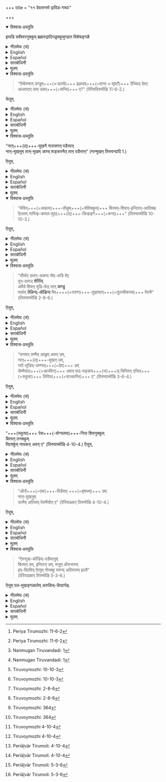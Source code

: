+++
title = "११ देवतान्तरे द्राविड-गाथाः"

+++
<details open><summary>विश्वास-प्रस्तुतिः</summary>

इप्पडि सर्वेश्वरनुक्कुम् ब्रह्मरुद्रादिगळुक्कुमुण्डाऩ विशेषङ्गळै
</details>

<details><summary>नीलमेघः (सं)</summary>

इत्थं सर्वेश्वरस्य ब्रह्मरुद्रादीनां च सिध्यतो विशेषान् 
</details>

<details><summary>English</summary>

The Alwars, too, have spoken of these differences between the Lord of all on one side and Brahma, Rudra and the other gods on the other side, in passages such as the following: 
</details>

<details><summary>Español</summary>

The Alwars, too, have spoken of these differences between the Lord of all on one side and Brahma, Rudra and the other gods on the other side, in passages such as the following: 
</details>

<details><summary>सारबोधिनी</summary>

इप्पडि भगवानुक्कुम् ब्रह्मरुद्रादिगळुक्कुम् सॊऩ्ऩ विशेषङ्गळॆल्लाम् आऴ्वार्गळिऩ् पासुरङ्गळिले सिद्धङ्गळॆऩ्ऱु काट्टुगिऱार् इप्पडि सर्वेश्वरनुक्कु मित्यादिना । 
</details>

<details><summary>मूलम्</summary>

इप्पडि सर्वेश्वरनुक्कुम् ब्रह्मरुद्रादिगळुक्कुमुण्डाऩ विशेषङ्गळै
</details>

<details open><summary>विश्वास-प्रस्तुतिः</summary>

> "ऎम्बॆरुमाऩ् उण्डुम्+++(←प्रलये)+++ इऴ्न्दव्+++(=वान्त ←सृष्टौ)+++ ऎच्चिल् देवर् अल्लादार् ताम् उळर्+++(=सन्ति)+++ ए?" (पॆरियदिरुमॊऴि 11-6-2.) 

यॆऩ्ऱुम्, 
</details>

<details><summary>नीलमेघः (सं)</summary>

> “अस्मत्-स्वामि-भुक्त+++(←प्रलये)+++-वान्तोच्छिष्ट+++(←सृष्टौ)+++-देव-व्यतिरिक्ता अपि किं सन्ति " 

इति
</details>

<details><summary>English</summary>

“The gods[^f231] are only the food eaten by Bhagavān and vomited afterwards,  
(eaten during pralaya and vomited after creation);  
are there any (gods) who are not of the nature of this vomit?" 
</details>

<details><summary>Español</summary>

“The gods[^f231] are only the food eaten by Bhagavān and vomited afterwards,  
(eaten during pralaya and vomited after creation);  
are there any (gods) who are not of the nature of this vomit?"
</details>

<details><summary>सारबोधिनी</summary>

ऎम्बॆरुमानित्यादि । ऎम्बॆरुमानाले प्रलयदशैयिलुण्डु सृष्टिकालम् वन्दवाऱे उमिऴप्पट्टवर्गळाय् अदनाले उच्छिष्टम्बोल् अनुपादेयराऩ देवर्गळैक्काट्टिलुम् वेऱुबट्टवर्गळ् ब्रह्मादिगळिल् यारेनुमुण्डो? 
</details>

<details><summary>मूलम्</summary>

"ऎम्बॆरुमानुण्डुमिऴ्न्द वॆच्चिल् तेवरल्लादार् तामुळरे" (पॆरियदिरुमॊऴि 11-6-2.) यॆऩ्ऱुम्, 
</details>

<details open><summary>विश्वास-प्रस्तुतिः</summary>

"नाऩ्+++(ल्)+++-मुखनै नारायणऩ् पडैत्ताऩ्  
नाऩ्-मुखऩुम् ताऩ्-मुखम् आय्च् शङ्करनैत् ताऩ् पडैत्ताऩ्" (नान्मुखऩ् तिरुवन्दादि 1.) 

ऎऩ्ऱुम्, 
</details>

<details><summary>नीलमेघः (सं)</summary>

> "चतुर्मुखं नारायणः ससर्ज  
> चतुर्मुखोऽपि द्वारभूतः सन्  
> स्वयं शंकरं ससर्ज” 

इति, 
</details>

<details><summary>English</summary>

"Nārāyaṇa[^f232] created the god with four faces,  
and the god with four faces created Saṅkara." 

</details>

<details><summary>Español</summary>

"Nārāyaṇa[^f232] created the god with four faces,  
and the god with four faces created Saṅkara." 

</details>

<details><summary>सारबोधिनी</summary>

नाऩ्-मुगनै नारायणऩ् पडैत्ताऩ् - नारायणऩ् सृष्टित्ताऩ्. नान्मुगनुम् तान्मुगमाय् - नारायणनुक्कु शङ्करादिसृष्टियिल् द्वारभूतनायिरुन्दु शङ्गरनैत् तान्बडैत्ताऩ्. स्वयमाग सृष्टित्ताऩ्. 
</details>

<details><summary>मूलम्</summary>

"नान्मुगनै नारायणऩ् पडैत्ताऩ् नान्मुगनुम् तान्मुगमाय्च् चङ्गरनैत्ताऩ् पडैत्ताऩ्" (नान्मुगऩ् तिरुवन्दादि 1.) ऎऩ्ऱुम्, 
</details>

<details open><summary>विश्वास-प्रस्तुतिः</summary>

> "मेवित्+++(=आहत्य)+++-तॊऴुम्+++(=सेविक्कुम्)+++ बिरमऩ्-शिवऩ्-इन्दिरऩ्-आदिक्क् ऎल्लाम् नाभिक्-कमल-मुदऱ्+++(ल्)+++-‌किऴङ्गे+++(=कन्द)+++" (तिरुवाय्मॊऴि 10-10-3.) 

ऎऩ्ऱुम्, 
</details>

<details><summary>नीलमेघः (सं)</summary>

> “68 आहत्य प्रणमतां ब्रह्म-शिवेन्द्रादीनां सर्वेषां नाभी-कमलादि-कन्द" 

इति
</details>

<details><summary>English</summary>

"O Thou[^f233] that art the original bulb of the lotus of the navel,  
from which arose Brahma, Siva, Indra and the others  
who worship you with reverence.” 
</details>

<details><summary>Español</summary>

"O Thou[^f233] that art the original bulb of the lotus of the navel,  
from which arose Brahma, Siva, Indra and the others  
who worship you with reverence.” 
</details>

<details><summary>सारबोधिनी</summary>

मेवीत्यादि । मेवि - पॊरुन्दि. अदावदु एक-कण्ठराय्. तॊऴुम् - सेविक्कुम्. पिरमऩ् सिवनिन्दिरनादिक् कॆल्लाम्. कारणमाऩ इत्यध्याहार्यम्. नाबिक्कमलमुदऱ्‌किऴङ्गे - नाभी- कमलत्तिऱ्‌कु मूलकन्दमे. मूलमाऩ उपादानमेयॆऩ्ऱबडि. 
</details>

<details><summary>मूलम्</summary>

"मेवित्तॊऴुम् पिरमऩ् सिवनिन्दिरनादिक्कॆल्लाम् नाबिक्कमल मुदऱ्‌किऴङ्गे" (तिरुवाय्मॊऴि 10-10-3.) ऎऩ्ऱुम्, 
</details>

<details open><summary>विश्वास-प्रस्तुतिः</summary>

> "तीर्थऩ् उलग्-अळन्द सेव्-अडि मेऱ्‌  
पून्-दामञ् **शेर्त्तिय्**  
अवैये शिवऩ् मुडि-मेल् ताऩ् **कण्डु**  
पार्थऩ् **तॆळिन्द्-ऒऴिन्द** पैम्++++(=तरुण)+++-तुऴायाऩ्+++(=तुलसीकस्य)+++ पॆरुमै" (तिरुवाय्मॊऴि 2-8-6.) 

ऎऩ्ऱुम्, 
</details>

<details><summary>नीलमेघः (सं)</summary>

> तीर्थस्य लोक-विक्रान्त-रक्त-चरणयोर् उपरि  
> सुन्दर-पुष्प-दाम **समर्प्य**  
> तद् एव शिव-शीर्षे स्वयं **दृष्ट्वा**  
> पार्थेन **सुनिश्चितं** तरुण-शीतल-तुलसीकस्य महत्त्वम्” 

इति, 
</details>

<details><summary>English</summary>

“ Arjuna[^f234] saw on Siva's head,  
the flowers of the garland that he had placed at the feet of the holy Bhagavān  
which had measured the whole world,  
and understood clearly that Śrīkṛṣṇa was the Supreme Deity  
wearing garland of green tulasi." 
</details>

<details><summary>Español</summary>

“ Arjuna[^f234] saw on Siva's head,  
the flowers of the garland that he had placed at the feet of the holy Bhagavān  
which had measured the whole world,  
and understood clearly that Śrīkṛṣṇa was the Supreme Deity  
wearing garland of green tulasi." 
</details>

<details><summary>सारबोधिनी</summary>

तीर्त्तनित्यादि । तीर्त्तऩ् - पावनतमऩाऩ भगवानुडैय उलगळन्द सेवडिमेल् - त्रिविक्रमावतारदशैयिल् ‘‘त्रीणि पदा विचक्रमे’’ ऎऩ्गिऱबडि त्रिलोकत्तैयुमळन्द सिवन्द तिरुवडियिऩ् मेले. पून्दामम् - पुष्पमालैयै. सेर्त्तु - समर्प्पित्तु. अवैये - अन्द पुष्पमालै यिऩ् पुष्पङ्गळैये. सिवन्मुडिमेल् - ‘‘यच्छौचनिस्सृत सरित्प्रवरोदकेन तीर्थेन मूर्ध्नि विधृतेन शिवश्शिवोऽभूत्’’ ऎऩ्गिऱबडि भगवत्पादोदकसंबन्धत्ताले परिशुद्धनाय् शिवनॆऩ्ऱुबेर्बॆऱ्ऱ रुद्रनुडैय शिरस्सिऩ् मेले. ताऩ् कण्डु - कैलासयात्रैयिल् स्वयमागवे पार्त्तु पार्त्तऩ् - अर्जुनऩ्. तॆळिन्दु - कृष्णने परदेवतैयॆऩ्ऱु निश्चयित्तु. ऒऴिन्द - तीर्न्ददाऩ. ‘‘पार्थोपनीतं (विजेता) मधुसूदनस्य पादारविन्दार्चितचित्रपुष्पम् । ददर्श गङ्गाधरमौलिमध्ये बभूव वीरः कृतनिश्चितार्थः’’ ऎऩ्गिऱबडिये अर्जुननाले कृष्णने परतत्वमॆऩ्ऱु निश्चयित्तुत् तीर्न्ददाऩ ऎऩ्ऱबडि. पैन्दुऴायाऩ् - पसुमैयाऩ तिरुत्तुऴायै ताळिणैमेलुम् नन्मार्बिन्मेलुम्, सुडर्मुडिमेलुम्, तोळिणैमेलुम् पुनैन्द तण्णन्दुऴायऩ् ऎऩ्गिऱबडि तिरुमेनियिल् धरित्तवऩाऩ भगवानुडैय. पॆरुमै - पारम्यम् । 
</details>

<details><summary>मूलम्</summary>

"तीर्त्तनुलगळन्द सेवडिमेऱ्‌ पून्दामञ्जेर्त्ति यवैये सिवन्मुडिमेल् ताऩ् कण्डु पार्त्तऩ् तॆळिन्दॊऴिन्द पैन्दुऴायाऩ् पॆरुमै" (तिरुवाय्मॊऴि 2-8-6.) ऎऩ्ऱुम्, 
</details>

<details open><summary>विश्वास-प्रस्तुतिः</summary>

> "वानवर् तम्मैय् आळुम् अवऩ् उम्,  
> नाऩ्+++(ल्)+++-मुखऩ् उम्,  
> जटै-मुडिय्-अण्णल्+++(=देव)+++ उम्  
> सॆम्मैयाल्+++(=आर्जवेन)+++ अवऩ् पाद-पङ्कय+++(ज)+++ञ् चिन्तित्त् एत्तित्+++(=स्तुत्वा)+++ तिरिवर्+++(=सञ्चरन्ति)+++ ए" (तिरुवाय्मॊऴि 3-6-4.) 

ऎऩ्ऱुम्,  
</details>

<details><summary>नीलमेघः (सं)</summary>

> "20 दिविषदामीशिता चतुर्मुखो जटा-मौलि-स्वामी च  
> आर्जवेन तत्-पाद-पङ्क-जं ध्यात्वा स्तुत्वा संचरन्ति" 

इति,
</details>

<details><summary>English</summary>

"Indra[^f235] who rules over the gods,  
Brahma the god with four faces,  
and the great Siva with his matted locks of hair -  
(all these) meditate with earnestness and sincerity on His lotus-like feet  
and go about praising Him."

</details>

<details><summary>Español</summary>

"Indra[^f235] who rules over the gods,  
Brahma the god with four faces,  
and the great Siva with his matted locks of hair -  
(all these) meditate with earnestness and sincerity on His lotus-like feet  
and go about praising Him."

</details>

<details><summary>सारबोधिनी</summary>

वानवरित्यादि । वानवर् तम्मैयाळुमवनुम् - देवर्गळुक्कु नायगऩाऩ इन्दिरनुम्. नान्मुगनुम् - नाऩ्गु वेदङ्गळैयुमेगगालत्तिले सॊल्लुम् नाऩ्गु मुगङ्गळैयुडैय ब्रह्मावुम्. सडैमुडियण्णलुम् - उपासकत्ववेषम् तोऩ्ऱ जडैयै मुडियिले उडैत्ताऩ स्वामियुम्. उपासकत्वन्दोऩ्ऱ जडैयै मुडियिले तरित्तालुम् स्वामित्वाभिमानमुळ्ळ रुद्रनुमॆऩ्ऱबडि. सॆम्मैयाल् - आर्जवत्ताले. नारायणने स्वामी; नामवनुक्कु दासभूतर्गळ् ऎऩ्गिऱ ऋजुबुद्धियाले ऎऩ्ऱबडि. अवऩ् पाद पङ्गयम् - अन्द श्रियःपतियिनुडैय तिरुवडित्तामरैयै. सिन्दित्तु - ध्यानम् पण्णि. एत्ति - स्तोत्रम् पण्णिक्कॊण्डु. तिरिवरे - सञ्चरियानिऱ्‌पर्गळ्. ध्यानम् पण्णिक्कॊण्डुम् स्त्रोत्रम् पण्णिक्कॊण्डुम् सर्वदा सञ्चरियानिऱ्‌पर् कळॆऩ्ऱबडि. 
</details>

<details><summary>मूलम्</summary>

"वानवर् तम्मैयाळुमवनुम् नान्मुगनुम् सडैमुडियण्णलुम् सॆम्मैयालवऩ् पादबङ्गयञ् जिन्दित्तेत्तित् तिरिवरे" (तिरुवाय्मॊऴि 3-6-4.) ऎऩ्ऱुम्,  
</details>

[^f231]: Periya Tirumozhi: 11-6-2

[^f232]: Nanmugan Tiruvandadi: 1

[^f233]: Tiruvoymozhi: 10-10-3

[^f234]: Tiruvoymozhi: 2-8-6

[^f235]: Tiruvoymozhi: 364

<details open><summary>विश्वास-प्रस्तुतिः</summary>

"+++(स्तुत्या)+++ पेस+++(-योग्यतया)+++-निऩ्ऱ शिवनुक्कुम्  
बिरमऩ् तनक्कुम्  
पिऱर्क्कुम् नायकऩ् अवऩ् ए" (तिरुवाय्मॊऴि 4-10-4.) ऎऩ्ऱुम्,  
</details>

<details><summary>नीलमेघः (सं)</summary>

[[६६]]

> वक्तुं [योग्यतया] स्थितस्य शिवस्य  
ब्रह्मणोऽन्येषाम् अपि नायकः स एव 

इति, 
</details>

<details><summary>English</summary>

"He alone[^f236] is the Lord of Siva who is spoken of in high terms,  
of Brahma and of all others." 
</details>

<details><summary>Español</summary>

"He alone[^f236] is the Lord of Siva who is spoken of in high terms,  
of Brahma and of all others." 
</details>

<details><summary>सारबोधिनी</summary>

पेस निऩ्ऱवित्यादि । पेस निऩ्ऱ - सर्वेश्वरनॆऩ्ऱु सिलर् सॊल्लुम् पडि शक्तिमानाय् निऩ्ऱ. सिवनुक्कुम् - रुद्रनुक्कुम्. पिरमऩ् तनक्कुम् - ब्रह्मावुक्कुम्. पिऱर्क्कुम् - मऱ्ऱुमुळ्ळ देवमनुष्यादिगळॆल्लोरुक्कुम्. नायगनवने - अन्द नारायणने नायगऩ्. 
</details>

<details><summary>मूलम्</summary>

"पेस निऩ्ऱ सिवनुक्कुम् पिरमऩ् तनक्कुम् पिऱर्क्कुम् नायगनवने" (तिरुवाय्मॊऴि 4-10-4.) ऎऩ्ऱुम्,  
</details>

<details open><summary>विश्वास-प्रस्तुतिः</summary>

> "ऒऱ्ऱै+++(=एक)+++-विडैयऩ् +++(=वृषभम्)+++ उम्  
> नाऩ्-मुखऩुम्  
> उऩ्ऩैय् अऱियाप् पॆरुमैयोऩ् ए" (पॆरियाऴ्वार् तिरुमॊऴि 4-10-4.) 

ऎऩ्ऱुम्,
</details>

<details><summary>नीलमेघः (सं)</summary>

“72 एक-वृषभकश् चतुर्मुखश् च त्वां यथा न जानीतस्  
तथा माहात्म्ययुक्त " 

इति 
</details>

<details><summary>English</summary>

"O Lord[^f237] whose glory cannot be adequately understood  
even by him who rides on the unique bull and by Brahma," 
</details>

<details><summary>Español</summary>

"O Lord[^f237] whose glory cannot be adequately understood  
even by him who rides on the unique bull and by Brahma," 
</details>

<details><summary>सारबोधिनी</summary>

ऒऱ्ऱैविडैयनुमित्यादि । ऒऱ्ऱै विडैयनुम् - विडै - व्रुषबम्. अद्वितीयमाऩ वृषभवाहनत्तैयुडैय रुद्रनुम्. नान्मुगनुम् - चतुर्मुखनुम्, उऩ्ऩैयऱियाप् पॆरुमैयोने - अऱियमुडियाद माहात्म्यत्तैयुडैयवने. 
</details>

<details><summary>मूलम्</summary>

"ऒऱ्ऱैविडैयनुम् नान्मुगनु मुऩ्ऩै यऱियाप् पॆरुमैयोने" (पॆरियाऴ्वार् तिरुमॊऴि 4-10-4.) ऎऩ्ऱुम्,
</details>

<details open><summary>विश्वास-प्रस्तुतिः</summary>

> "ऎरुत्तुक्-कॊडिय्-उडैयाऩुम्  
> बिरमऩ् उम्, इन्दिरऩ् उम्, मऱ्ऱुम् ऒरुत्तरुम्  
> इप्-पिऱविय् ऎऩ्ऩुम् नोय्क्कु मरुन्द् अऱिवारुम् इल्लै"  
> (पॆरियाऴ्वार् तिरुमॊऴि 5-3-6.)  

ऎऩ्ऱुम् पल-मुखङ्गळालेय् अरुळिच्-चॆय्दार्गळ्.  
</details>

<details><summary>नीलमेघः (सं)</summary>

> वृषभध्वजो ब्रह्मेन्द्रोऽन्यः कश्चिद् अप्य् अस्य जन्म-रूपस्य व्याधेर् औषधं न जानाना अपि भवन्ति”

इति बहुभिः प्रकारैरनुजगृहुः । 

</details>

<details><summary>English</summary>

And again, 

> "[^f238] Neither the god who has the bull for his banner, viz. Siva nor Brahma, nor Indra  
> nor any other knows the remedy for the disease called ''birth" (i.e.) saṁsāra."
</details>

<details><summary>Español</summary>

And again, 

> "[^f238] Neither the god who has the bull for his banner, viz. Siva nor Brahma, nor Indra  
> nor any other knows the remedy for the disease called ''birth" (i.e.) saṁsāra."
</details>

<details><summary>सारबोधिनी</summary>

ऎरुत्तुक्कॊडियुडैयानुम् इत्यादि । ऎरुत्तुक्कॊडियुडैयानुम् - वृषभध्वजऩाऩ रुद्रनुम्, पिरमनुम् - ब्रह्मावुम्, इन्दिरनुम् - इन्द्रनुम्, मऱ्ऱुमॊरुत्तरुम् - नारायणव्यतिरिक्तराऩ ऒरुवरुम्, इप्पिऱवियॆऩ्ऩुम् नोय्क्कु - इन्द संसारमागिऱ व्याधिक्कु, मरुन्दु - औषधम्, अदावदु मोचनोपायत्तै, अऱिवारुमिल्लै - अऱिवार्गळेयिल्लै. अदावदु संसारत्तै मोचनम्बण्ण शक्तरिल्लैयॆऩ्ऱबडि.  
पलमुगङ्गळाले यरुळिच्चॆय्दार्गळिति. कीऴ्च्चॊऩ्ऩ सर्वेश्वरनुक्कुम् ब्रह्मरुद्रादिगळुक्कुमुण्डाऩ विशेषङ्गळै यॆन्बदै इङ्गु अन्वयित्तुक् कॊळ्ळवेण्डियदु.   
</details>

<details><summary>मूलम्</summary>

"ऎरुत्तुक् कॊडियुडैयानुम् पिरमनुमिन्दिरनुम् मऱ्ऱुमॊरुत्तरु मिप्पिऱवि यॆऩ्ऩुम् नोय्क्कु मरुन्दऱिवारुमिल्लै" (पॆरियाऴ्वार् तिरुमॊऴि 5-3-6.)  
ऎऩ्ऱुम् पलमुगङ्गळाले यरुळिच्चॆय्दार्गळ्.  
</details>

[^f236]: Tiruvoymozhi 4-10-4

[^f237]: Periāḻvār Tirumoli: 4-10-4

[^f238]: Periāḻvār Tirumoli: 5-3-6
